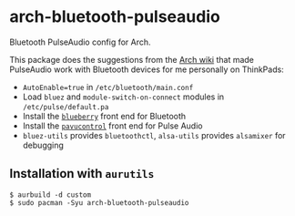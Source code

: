 # arch-bluetooth-pulseaudio

Bluetooth PulseAudio config for Arch.

This package does the suggestions from the [Arch wiki](https://wiki.archlinux.org/index.php/bluetooth#Audio) that made PulseAudio work with Bluetooth devices for me personally on ThinkPads:

- `AutoEnable=true` in `/etc/bluetooth/main.conf`
- Load `bluez` and `module-switch-on-connect` modules in `/etc/pulse/default.pa`
- Install the [`blueberry`](https://www.archlinux.org/packages/community/any/blueberry/) front end for Bluetooth
- Install the [`pavucontrol`](https://www.archlinux.org/packages/extra/x86_64/pavucontrol/) front end for Pulse Audio
- `bluez-utils` provides `bluetoothctl`, `alsa-utils` provides `alsamixer` for debugging

## Installation with `aurutils`

```
$ aurbuild -d custom
$ sudo pacman -Syu arch-bluetooth-pulseaudio
```
